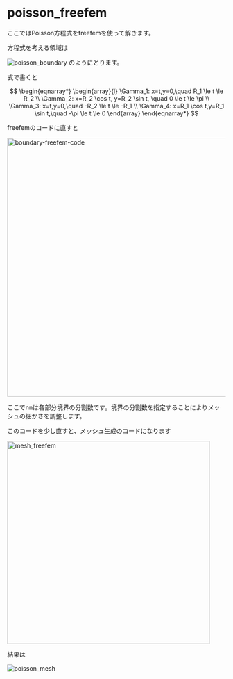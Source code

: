 # poisson_freefem

ここではPoisson方程式をfreefemを使って解きます。

方程式を考える領域は

![poisson_boundary](https://user-images.githubusercontent.com/1296728/222932461-ba32a528-fe21-48fd-96c1-81fe190bf448.png)
のようにとります。

式で書くと

$$
\begin{eqnarray*}
\begin{array}{l}
\Gamma_1: x=t,y=0,\quad R_1 \le t \le R_2 \\
\Gamma_2: x=R_2 \cos t, y=R_2 \sin t, \quad 0 \le t \le \pi \\
\Gamma_3: x=t,y=0,\quad -R_2 \le t \le -R_1 \\
\Gamma_4: x=R_1 \cos t,y=R_1 \sin t,\quad -\pi \le t \le 0
\end{array}
\end{eqnarray*}
$$

freefemのコードに直すと

<img width="596" alt="boundary-freefem-code" src="https://user-images.githubusercontent.com/1296728/222932596-659617e2-38dc-4944-8e31-a1937d17cb68.png">

ここでnnは各部分境界の分割数です。境界の分割数を指定することによりメッシュの細かさを調整します。

このコードを少し直すと、メッシュ生成のコードになります

<img width="467" alt="mesh_freefem" src="https://user-images.githubusercontent.com/1296728/222932851-f5b3c612-4c59-4155-ae6f-ac50a8aeaaaf.png">

結果は

![poisson_mesh](https://user-images.githubusercontent.com/1296728/222932944-78db85fc-7dd0-47d2-bd89-a74b62ae7ac7.png)
